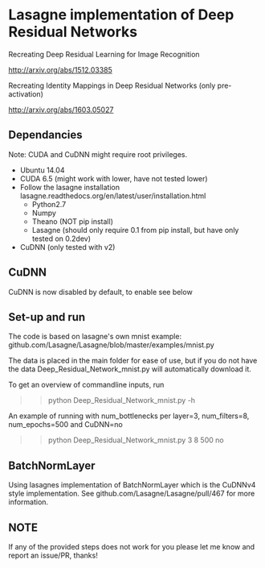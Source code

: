 # Lasagne implementation of Deep Residual Networks

Recreating Deep Residual Learning for Image Recognition

http://arxiv.org/abs/1512.03385

Recreating Identity Mappings in Deep Residual Networks (only pre-activation)

http://arxiv.org/abs/1603.05027


## Dependancies

Note: CUDA and CuDNN might require root privileges.
- Ubuntu 14.04
- CUDA 6.5 (might work with lower, have not tested lower)
- Follow the lasagne installation lasagne.readthedocs.org/en/latest/user/installation.html
  - Python2.7
  - Numpy
  - Theano (NOT pip install)
  - Lasagne (should only require 0.1 from pip install, but have only tested on 0.2dev)
- CuDNN (only tested with v2)

## CuDNN

CuDNN is now disabled by default, to enable see below

## Set-up and run

The code is based on lasagne's own mnist example: github.com/Lasagne/Lasagne/blob/master/examples/mnist.py

The data is placed in the main folder for ease of use, but if you do not have the data Deep_Residual_Network_mnist.py will automatically download it.

To get an overview of commandline inputs, run

>>python Deep_Residual_Network_mnist.py -h

An example of running with num_bottlenecks per layer=3, num_filters=8, num_epochs=500 and CuDNN=no

>>python Deep_Residual_Network_mnist.py 3 8 500 no

## BatchNormLayer

Using lasagnes implementation of BatchNormLayer which is the CuDNNv4 style implementation. See  github.com/Lasagne/Lasagne/pull/467 for more information.

## NOTE

If any of the provided steps does not work for you please let me know and report an issue/PR, thanks!
